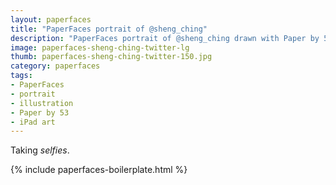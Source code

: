 ```yaml
---
layout: paperfaces
title: "PaperFaces portrait of @sheng_ching"
description: "PaperFaces portrait of @sheng_ching drawn with Paper by 53 on an iPad."
image: paperfaces-sheng-ching-twitter-lg
thumb: paperfaces-sheng-ching-twitter-150.jpg
category: paperfaces
tags: 
- PaperFaces
- portrait
- illustration
- Paper by 53
- iPad art
---
```


Taking *selfies*.

{% include paperfaces-boilerplate.html %}